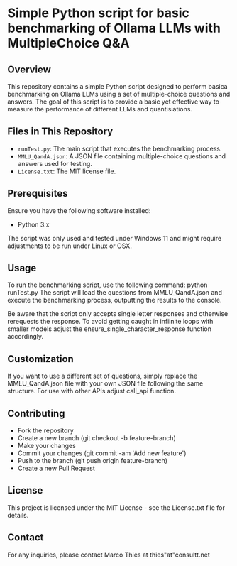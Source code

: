 # Simple Python script for basic benchmarking of Ollama LLMs with MultipleChoice Q&A

## Overview

This repository contains a simple Python script designed to perform basica benchmarking on Ollama LLMs using a set of multiple-choice questions and answers. The goal of this script is to provide a basic yet effective way to measure the performance of different LLMs and quantisiations.

## Files in This Repository

- `runTest.py`: The main script that executes the benchmarking process.
- `MMLU_QandA.json`: A JSON file containing multiple-choice questions and answers used for testing.
- `License.txt`: The MIT license file.

## Prerequisites

Ensure you have the following software installed:
- Python 3.x

The script was only used and tested under Windows 11 and might require adjustments to be run under Linux or OSX.

## Usage

To run the benchmarking script, use the following command:
python runTest.py
The script will load the questions from MMLU_QandA.json and execute the benchmarking process, outputting the results to the console.

Be aware that the script only accepts single letter responses and otherwise rerequests the response. 
To avoid getting caught in infiinite loops with smaller models adjust the ensure_single_character_response function accordingly. 

## Customization
If you want to use a different set of questions, simply replace the MMLU_QandA.json file with your own JSON file following the same structure.
For use with other APIs adjust call_api function.

## Contributing
 - Fork the repository<br>
 - Create a new branch (git checkout -b feature-branch)<br>
 - Make your changes<br>
 - Commit your changes (git commit -am 'Add new feature')<br>
 - Push to the branch (git push origin feature-branch)<br>
 - Create a new Pull Request

## License
This project is licensed under the MIT License - see the License.txt file for details.

## Contact
For any inquiries, please contact Marco Thies at thies"at"consultt.net